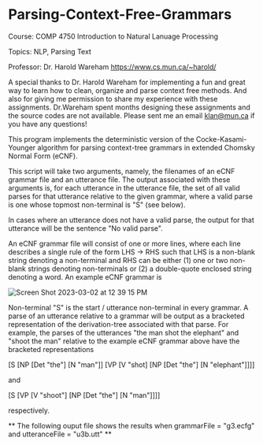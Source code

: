 # Parsing-Context-Free-Grammars

Course: COMP 4750 Introduction to Natural Lanuage Processing

Topics: NLP, Parsing Text 

Professor: Dr. Harold Wareham https://www.cs.mun.ca/~harold/

A special thanks to Dr. Harold Wareham for implementing a fun and great way to learn how to clean, organize and parse context free methods. And also for giving me permission to share my experience with these assignments. Dr.Wareham spent months designing these assignments and the source codes are not available. Please sent me an email klan@mun.ca if you have any questions!


This program implements the deterministic version of the Cocke-Kasami-Younger algorithm for parsing context-tree grammars in extended Chomsky Normal Form (eCNF). 

This script will take two arguments, namely, the filenames of an eCNF grammar file and an utterance file. The output associated with these arguments is, for each utterance in the utterance file, the set of all valid parses for that utterance relative to the given grammar, where a valid parse is one whose topmost non-terminal is "S" (see below). 

In cases where an utterance does not have a valid parse, the output for that utterance will be the sentence "No valid parse".

An eCNF grammar file will consist of one or more lines, where each line describes a single rule of the form LHS -> RHS such that LHS is a non-blank string denoting a non-terminal and RHS can be either (1) one or two non-blank strings denoting non-terminals or (2) a double-quote enclosed string denoting a word. An example eCNF grammar is

![Screen Shot 2023-03-02 at 12 39 15 PM](https://user-images.githubusercontent.com/66441548/222493905-17ad7a4f-5467-4206-89d2-99b972ec6b10.png)

Non-terminal "S" is the start / utterance non-terminal in every grammar. A parse of an utterance relative to a grammar will be output as a bracketed representation of the derivation-tree associated with that parse. For example, the parses of the utterances "the man shot the elephant" and "shoot the man" relative to the example eCNF grammar above have the bracketed representations

[S [NP [Det "the"] [N "man"]] [VP [V "shot] [NP [Det "the"] [N "elephant"]]]]

and

[S [VP [V "shoot"] [NP [Det "the"] [N "man"]]]]

respectively.

**
The following ouput file shows the results when grammarFile = "g3.ecfg" and utteranceFile = "u3b.utt"
**
